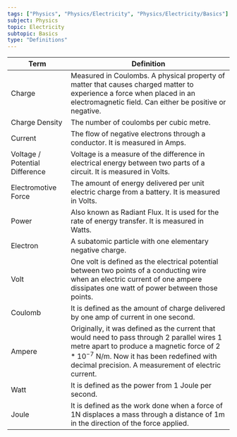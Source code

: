 ```yaml
---
tags: ["Physics", "Physics/Electricity", "Physics/Electricity/Basics"]
subject: Physics
topic: Electricity
subtopic: Basics
type: "Definitions"
---
```


| Term                           | Definition                                                                                                                                                                                                                                    |
| ------------------------------ | --------------------------------------------------------------------------------------------------------------------------------------------------------------------------------------------------------------------------------------------- |
| Charge                         | Measured in Coulombs. A physical property of matter that causes charged matter to experience a force when placed in an electromagnetic field. Can either be positive or negative.                                                             |
| Charge Density                 | The number of coulombs per cubic metre.                                                                                                                                                                                                       |
| Current                        | The flow of negative electrons through a conductor. It is measured in Amps.                                                                                                                                                                   |
| Voltage / Potential Difference | Voltage is a measure of the difference in electrical energy between two parts of a circuit. It is measured in Volts.                                                                                                                          |
| Electromotive Force            | The amount of energy delivered per unit electric charge from a battery. It is measured in Volts.                                                                                                                                              |
| Power                          | Also known as Radiant Flux. It is used for the rate of energy transfer. It is measured in Watts.                                                                                                                                              |
| Electron                       | A subatomic particle with one elementary negative charge.                                                                                                                                                                                     |
| Volt                           | One volt is defined as the electrical potential between two points of a conducting wire when an electric current of one ampere dissipates one watt of power between those points.                                                             |
| Coulomb                        | It is defined as the amount of charge delivered by one amp of current in one second.                                                                                                                                                          |
| Ampere                         | Originally, it was defined as the current that would need to pass through 2 parallel wires 1 metre apart to produce a magnetic force of $2*10^{-7}$ N/m. Now it has been redefined with decimal precision. A measurement of electric current. |
| Watt                           | It is defined as the power from 1 Joule per second.                                                                                                                                                                                           |
| Joule                          | It is defined as the work done when a force of 1N displaces a mass through a distance of 1m in the direction of the force applied.                                                                                                            |